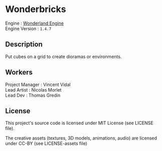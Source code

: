 # Wonderbricks

Engine : [Wonderland Engine](https://wonderlandengine.com/) \
Engine Version : `1.4.7`

## Description

Put cubes on a grid to create dioramas or environments.

## Workers

Project Manager : Vincent Vidal \
Lead Artist : Nicolas Morlet \
Lead Dev : Thomas Gredin

## License

This project's source code is licensed under MIT License (see LICENSE file).

The creative assets (textures, 3D models, animations, audio) are licensed under CC-BY (see LICENSE-assets file)
